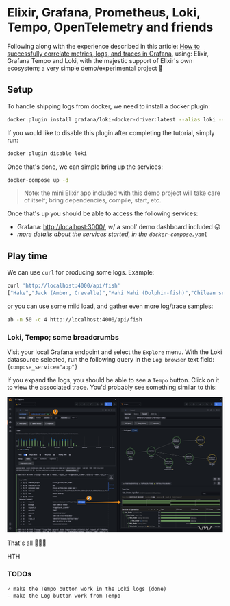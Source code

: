 # Elixir, Grafana, Prometheus, Loki, Tempo, OpenTelemetry and friends

Following along with the experience described in this article: [How to successfully correlate metrics, logs, and traces in Grafana](https://grafana.com/blog/2020/03/31/how-to-successfully-correlate-metrics-logs-and-traces-in-grafana/), using: Elixir, Grafana Tempo and Loki, with the majestic support of Elixir's own ecosystem; a very simple demo/experimental project 🎣

## Setup

To handle shipping logs from docker, we need to install a docker plugin:

```sh
docker plugin install grafana/loki-docker-driver:latest --alias loki --grant-all-permissions
```

If you would like to disable this plugin after completing the tutorial, simply run:

```sh
docker plugin disable loki
```

Once that's done, we can simple bring up the services:

```sh
docker-compose up -d
```

> Note: the mini Elixir app included with this demo project will take care of itself; bring dependencies, compile, start, etc.

Once that's up you should be able to access the following services:

- Grafana: <http://localhost:3000/>, w/ a smol' demo dashboard included 😜
- _more details about the services started, in the `docker-compose.yaml`_

## Play time

We can use `curl` for producing some logs. Example:

```sh
curl 'http://localhost:4000/api/fish'
["Hake","Jack (Amber, Crevalle)","Mahi Mahi (Dolphin-fish)","Chilean sea bass"]
```

or you can use some mild load, and gather even more log/trace samples:

```sh
ab -n 50 -c 4 http://localhost:4000/api/fish
```

### Loki, Tempo; some breadcrumbs

Visit your local Grafana endpoint and select the `Explore` menu. With the Loki datasource selected, run the following query in the `Log browser` text field:`{compose_service="app"}`

If you expand the logs, you should be able to see a `Tempo` button. Click on it to view the associated trace. You'd probably see something similar to this:

![](app/priv/static/Elixir_Exploring_Loki_Tempo_Grafana.png)

That's all 🤷🏻‍♂️

HTH

### TODOs

```todo
✓ make the Tempo button work in the Loki logs (done)
- make the Log button work from Tempo
```
